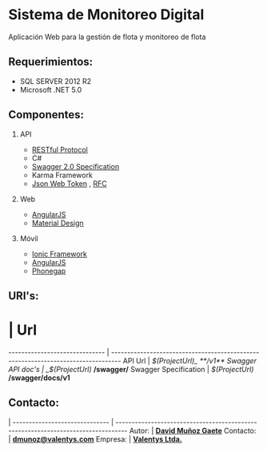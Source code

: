# Sistema de Monitoreo Digital

Aplicación Web para la gestión de flota y monitoreo de flota

## Requerimientos:

   * SQL SERVER 2012 R2
   * Microsoft .NET 5.0

## Componentes:

1. API
      * [RESTful Protocol](https://msdn.microsoft.com/en-us/library/dd203052.aspx)
      * C#
      * [Swagger 2.0 Specification](https://github.com/swagger-api/swagger-spec/blob/master/versions/2.0.md)
      * Karma Framework
      * [Json Web Token](http://angular-tips.com/blog/2014/05/json-web-tokens-introduction/) , [RFC](http://self-issued.info/docs/draft-ietf-oauth-json-web-token.html)

 2. Web
      * [AngularJS](https://angularjs.org/)
      * [Material Design](https://material.angularjs.org/#/)

 3. Móvil
      * [Ionic Framework](http://ionicframework.com/)
      * [AngularJS](https://angularjs.org/)
      * [Phonegap](http://phonegap.com/)


## URI's:

#  | Url
------------------------------ | ---------------------------------------------------------------------------------
API Url                          | _$(ProjectUrl)_ **/v1**
Swagger API doc's       | _$(ProjectUrl)_ **/swagger/**
Swagger Specification  | _$(ProjectUrl)_ **/swagger/docs/v1**

## Contacto:

 |
------------------------------ | ---------------------------------------------------------------------------------
Autor:                            | **[David Muñoz Gaete](http://cl.linkedin.com/in/dmunozgaete/es)**
Contacto:                      | **<dmunoz@valentys.com>**
Empresa:                      | **[Valentys Ltda.](http://www.valentys.com)**